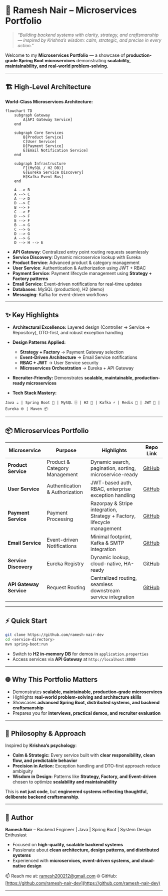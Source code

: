 
# 🌟 Ramesh Nair – Microservices Portfolio

> *“Building backend systems with clarity, strategy, and craftsmanship — inspired by Krishna’s wisdom: calm, strategic, and precise in every action.”*

Welcome to my **Microservices Portfolio** — a showcase of **production-grade Spring Boot microservices** demonstrating **scalability, maintainability, and real-world problem-solving**.  

---

## 🏗️ High-Level Architecture

**World-Class Microservices Architecture:**  

```mermaid
flowchart TD
    subgraph Gateway
        A[API Gateway Service] 
    end

    subgraph Core Services
        B[Product Service] 
        C[User Service] 
        D[Payment Service] 
        E[Email Notification Service] 
    end

    subgraph Infrastructure
        F[(MySQL / H2 DB)] 
        G[Eureka Service Discovery]
        H[Kafka Event Bus]
    end

    A --> B
    A --> C
    A --> D
    D --> E
    B --> F
    C --> F
    D --> F
    E --> F
    B --> G
    C --> G
    D --> G
    A --> G
    D --> H --> E
````

* **API Gateway**: Centralized entry point routing requests seamlessly
* **Service Discovery**: Dynamic microservice lookup with Eureka
* **Product Service**: Advanced product & category management
* **User Service**: Authentication & Authorization using JWT + RBAC
* **Payment Service**: Payment lifecycle management using **Strategy + Factory patterns**
* **Email Service**: Event-driven notifications for real-time updates
* **Databases**: MySQL (production), H2 (demo)
* **Messaging**: Kafka for event-driven workflows

---

## ✨ Key Highlights

* **Architectural Excellence:** Layered design (Controller → Service → Repository), DTO-first, and robust exception handling
* **Design Patterns Applied:**

  * **Strategy + Factory** → Payment Gateway selection
  * **Event-Driven Architecture** → Email Service notifications
  * **RBAC + JWT** → User Service security
  * **Microservices Orchestration** → Eureka + API Gateway
* **Recruiter-Friendly:** Demonstrates **scalable, maintainable, production-ready microservices**
* **Tech Stack Mastery:**

```
Java ☕ | Spring Boot 🌱 | MySQL 🗄️ | H2 🧩 | Kafka ⚡ | Redis 🔄 | JWT 🔑 | Eureka 🌐 | Maven 📦
```

---

## 📦 Microservices Portfolio

| Microservice            | Purpose                        | Highlights                                                              | Repo Link                                                      |
| ----------------------- | ------------------------------ | ----------------------------------------------------------------------- | -------------------------------------------------------------- |
| **Product Service**     | Product & Category Management  | Dynamic search, pagination, sorting, microservice-ready                 | [GitHub](https://github.com/ramesh-nair-dev/Product-Service)   |
| **User Service**        | Authentication & Authorization | JWT-based auth, RBAC, enterprise exception handling                     | [GitHub](https://github.com/ramesh-nair-dev/UserService)       |
| **Payment Service**     | Payment Processing             | Razorpay & Stripe integration, Strategy + Factory, lifecycle management | [GitHub](https://github.com/ramesh-nair-dev/PaymentService)    |
| **Email Service**       | Event-driven Notifications     | Minimal footprint, Kafka & SMTP integration                             | [GitHub](https://github.com/ramesh-nair-dev/EmailService)      |
| **Service Discovery**   | Eureka Registry                | Dynamic lookup, cloud-native, HA-ready                                  | [GitHub](https://github.com/ramesh-nair-dev/ServiceDiscovery)  |
| **API Gateway Service** | Request Routing                | Centralized routing, seamless downstream service integration            | [GitHub](https://github.com/ramesh-nair-dev/APIGatewayService) |

---

## ⚡ Quick Start

```bash
git clone https://github.com/ramesh-nair-dev
cd <service-directory>
mvn spring-boot:run
```

* Switch to **H2 in-memory DB** for demos in `application.properties`
* Access services via **API Gateway** at `http://localhost:8080`

---

## 🌐 Why This Portfolio Matters

* Demonstrates **scalable, maintainable, production-grade microservices**
* Highlights **real-world problem-solving and architecture skills**
* Showcases **advanced Spring Boot, distributed systems, and backend craftsmanship**
* Prepares you for **interviews, practical demos, and recruiter evaluation**

---

## 🧘 Philosophy & Approach

Inspired by **Krishna’s psychology**:

* **Calm & Strategic:** Every service built with **clear responsibility, clean flow, and predictable behavior**
* **Precision in Action:** Exception handling and DTO-first approach reduce ambiguity
* **Wisdom in Design:** Patterns like **Strategy, Factory, and Event-driven** chosen to optimize **scalability and maintainability**

This is **not just code**, but **engineered systems reflecting thoughtful, deliberate backend craftsmanship**.

---

## 👤 Author

**Ramesh Nair** – Backend Engineer | Java | Spring Boot | System Design Enthusiast

* Focused on **high-quality, scalable backend systems**
* Passionate about **clean architecture, design patterns, and distributed systems**
* Experienced with **microservices, event-driven systems, and cloud-native design**

📫 Reach me at: [ramesh200212@gmail.com](mailto:ramesh200212@gmail.com)
🌐 GitHub: [https://github.com/ramesh-nair-dev](https://github.com/ramesh-nair-dev)

---

